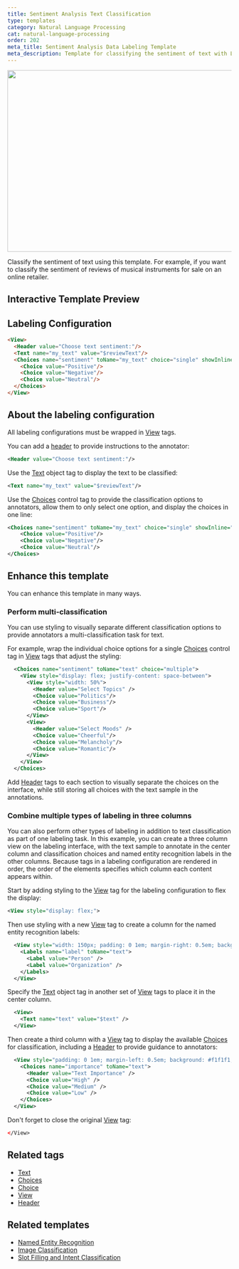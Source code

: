 ```yaml
---
title: Sentiment Analysis Text Classification
type: templates
category: Natural Language Processing
cat: natural-language-processing
order: 202
meta_title: Sentiment Analysis Data Labeling Template
meta_description: Template for classifying the sentiment of text with Label Studio for your machine learning and data science projects.
---
```


<img src="/images/templates/text-classification.png" alt="" class="gif-border" width="552px" height="408px" />

Classify the sentiment of text using this template. For example, if you want to classify the sentiment of reviews of musical instruments for sale on an online retailer.

## Interactive Template Preview

<div id="main-preview"></div>

## Labeling Configuration 

```html
<View>
  <Header value="Choose text sentiment:"/>
  <Text name="my_text" value="$reviewText"/>
  <Choices name="sentiment" toName="my_text" choice="single" showInline="true">
    <Choice value="Positive"/>
    <Choice value="Negative"/>
    <Choice value="Neutral"/>
  </Choices>
</View>
```

## About the labeling configuration

All labeling configurations must be wrapped in [View](/tags/view.html) tags.

You can add a [header](/tags/header.html) to provide instructions to the annotator:
```xml
<Header value="Choose text sentiment:"/>
```

Use the [Text](/tags/text.html) object tag to display the text to be classified:
```xml
<Text name="my_text" value="$reviewText"/>
```

Use the [Choices](/tags/choices.html) control tag to provide the classification options to annotators, allow them to only select one option, and display the choices in one line:
```xml
<Choices name="sentiment" toName="my_text" choice="single" showInline="true">
    <Choice value="Positive"/>
    <Choice value="Negative"/>
    <Choice value="Neutral"/>
</Choices>
```

## Enhance this template

You can enhance this template in many ways.

### Perform multi-classification

You can use styling to visually separate different classification options to provide annotators a multi-classification task for text.

For example, wrap the individual choice options for a single [Choices](/tags/choices.html) control tag in [View](/tags/view.html) tags that adjust the styling:
```xml
  <Choices name="sentiment" toName="text" choice="multiple">
    <View style="display: flex; justify-content: space-between">
      <View style="width: 50%">
        <Header value="Select Topics" />
        <Choice value="Politics"/>
    	<Choice value="Business"/>
    	<Choice value="Sport"/>
      </View>
      <View>
        <Header value="Select Moods" />
        <Choice value="Cheerful"/>
    	<Choice value="Melancholy"/>
    	<Choice value="Romantic"/>
      </View>
    </View>
  </Choices>
```
Add [Header](/tags/header.html) tags to each section to visually separate the choices on the interface, while still storing all choices with the text sample in the annotations.

### Combine multiple types of labeling in three columns

You can also perform other types of labeling in addition to text classification as part of one labeling task. In this example, you can create a three column view on the labeling interface, with the text sample to annotate in the center column and classification choices and named entity recognition labels in the other columns. Because tags in a labeling configuration are rendered in order, the order of the elements specifies which column each content appears within.

Start by adding styling to the [View](/tags/view.html) tag for the labeling configuration to flex the display:
```xml
<View style="display: flex;">
```

Then use styling with a new [View](/tags/view.html) tag to create a column for the named entity recognition labels:
```xml
  <View style="width: 150px; padding: 0 1em; margin-right: 0.5em; background: #f1f1f1; border-radius: 3px">    
    <Labels name="label" toName="text">
      <Label value="Person" />
      <Label value="Organization" />
    </Labels>
  </View>
```

Specify the [Text](/tags/text.html) object tag in another set of [View](/tags/view.html) tags to place it in the center column. 
```xml
  <View>
    <Text name="text" value="$text" />
  </View>
```

Then create a third column with a [View](/tags/view.html) tag to display the available [Choices](/tags/choices.html) for classification, including a [Header](/tags/header.html) to provide guidance to annotators:
```xml
  <View style="padding: 0 1em; margin-left: 0.5em; background: #f1f1f1; border-radius: 3px">
    <Choices name="importance" toName="text">
      <Header value="Text Importance" />
      <Choice value="High" />
      <Choice value="Medium" />
      <Choice value="Low" />
    </Choices>
  </View>
```

Don't forget to close the original [View](/tags/view.html) tag:
```xml
</View>
```

<!-- md nested-classification.md -->

## Related tags
- [Text](/tags/text.html)
- [Choices](/tags/choices.html)
- [Choice](/tags/choice.html)
- [View](/tags/view.html)
- [Header](/tags/header.html)

## Related templates
- [Named Entity Recognition](named_entity.html)
- [Image Classification](image_classification.html)
- [Slot Filling and Intent Classification](slot_filling.html)
